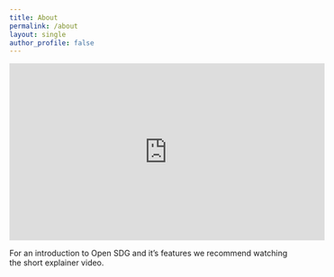 ```yaml
---
title: About
permalink: /about
layout: single
author_profile: false
---
```


<p>
<iframe width="560" height="315" src="https://www.youtube.com/embed/NOcKxS0h6CU" title="YouTube video player" frameborder="0" allow="accelerometer; autoplay; clipboard-write; encrypted-media; gyroscope; picture-in-picture" allowfullscreen></iframe>
</p>

For an introduction to Open SDG and it’s features we recommend watching the short explainer video.

<object src="../assets/documents/Open_SDG_Promo_English.pdf" type="application/pdf">

[Open SDG](https://github.com/open-sdg/open-sdg) is an open source, free-to-reuse platform for managing and publishing data and statistics related to the [UN Sustainable Development Goals](https://www.un.org/sustainabledevelopment/sustainable-development-goals/) (SDGs).

It is built exclusively with open-source libraries and tools and can be hosted and maintained using free services.

Open SDG is the result of collaboration between the UK [Office for National Statistics](https://www.ons.gov.uk/aboutus) (ONS), US government, the nonprofit [Center for Open Data Enterprise](https://www.opendataenterprise.org/) (CODE) and members of the Open SDG community.

# Why choose a reporting platform?

Using a reporting platform such as Open SDG facilitates countries and organisations to:

* Gather, disseminate, and track national or local data on the SDG indicators, including identification of data gaps.
* Improve access to official statistics and metadata.

For countries, a national reporting platform also enables them to:

* Report country national data to be harmonized for international purposes (i.e. UN global indicator database).
* Improve communication between data providers, National Statistics Offices (NSOs), custodian agencies, and other stakeholders.
